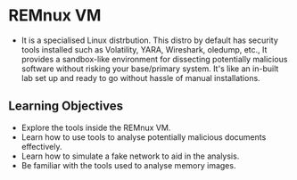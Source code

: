 # REMnux VM

- It is a specialised Linux distrbution. This distro by default has security tools installed such as Volatility, YARA, Wireshark, oledump, etc., It provides a sandbox-like environment for dissecting potentially malicious software without risking your base/primary system. It's like an in-built lab set up and ready to go without hassle of manual installations.

## Learning Objectives

- Explore the tools inside the REMnux VM.
- Learn how to use tools to analyse potentially malicious documents effectively.
- Learn how to simulate a fake network to aid in the analysis.
- Be familiar with the tools used to analyse memory images.
